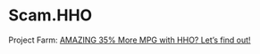 # Scam.HHO
Project Farm: [AMAZING 35% More MPG with HHO? Let’s find out!](https://youtu.be/dOiXpCpVofQ)
